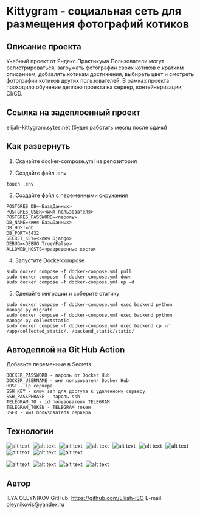 # Kittygram - социальная сеть для размещения фотографий котиков

## Описание проекта

Учебный проект от Яндекс.Практикума
Пользователи могут регистрироваться, загружать фотографии своих котиков с кратким описанием,
добавлять котикам достижения, выбирать цвет и смотреть фотографии котиков других пользователей. 
В рамках проекта проходило обучение деплою проекта на сервер, контейнеризации, CI/CD. 

## Ссылка на задеплоенный проект
elijah-kittygram.sytes.net (будет работать месяц после сдачи)

## Как развернуть

1. Скачайте docker-compose.yml из репозитория
   
2. Создайте файл .env
```
touch .env
```

3. Создайте файл с переменными окружения
```
POSTGRES_DB=<БазаДанных>
POSTGRES_USER=<имя пользователя>
POSTGRES_PASSWORD=<пароль>
DB_NAME=<имя БазыДанных>
DB_HOST=db
DB_PORT=5432
SECRET_KEY=<ключ Django>
DEBUG=<DEBUG True/False>
ALLOWED_HOSTS=<разрешенные хосты>
```

4. Запустите Dockercompose
```
sudo docker compose -f docker-compose.yml pull
sudo docker compose -f docker-compose.yml down
sudo docker compose -f docker-compose.yml up -d
```

5. Сделайте миграции и соберите статику
```
sudo docker compose -f docker-compose.yml exec backend python manage.py migrate
sudo docker compose -f docker-compose.yml exec backend python manage.py collectstatic
sudo docker compose -f docker-compose.yml exec backend cp -r /app/collected_static/. /backend_static/static/ 
```

## Автодеплой на Git Hub Action
Добавьте переменные в Secrets
```
DOCKER_PASSWORD - пароль от Docker Hub
DOCKER_USERNAME - имя пользователя Docker Hub
HOST - ip сервера
SSH_KEY - ключ ssh для доступа к удаленному серверу
SSH_PASSPHRASE - пароль ssh
TELEGRAM_TO - id пользователя TELEGRAM
TELEGRAM_TOKEN - TELEGRAM токен
USER - имя пользователя сервера
```

## Технологии
<span style="display: inline-block; margin-right: 5px;">![alt text](https://img.shields.io/badge/python-3.9-blue)</span>
<span style="display: inline-block; margin-right: 5px;">![alt text](https://img.shields.io/badge/django-4.2-green)</span>
<span style="display: inline-block; margin-right: 5px;">![alt text](https://img.shields.io/badge/DRF-3.14-red)</span>
<span style="display: inline-block; margin-right: 5px;">![alt text](https://img.shields.io/badge/nginx-1.23-green)</span>
<span style="display: inline-block; margin-right: 5px;">![alt text](https://img.shields.io/badge/gunicorn-20.1-orange)</span>
<span style="display: inline-block; margin-right: 5px;">![alt text](https://img.shields.io/badge/javascript-%23323330.svg?style=for-the-adge&logo=javascript&logoColor=%23F7DF1E)</span>
<span style="display: inline-block; margin-right: 5px;">![alt text](https://img.shields.io/badge/react-18-blueviolet)</span>
<span style="display: inline-block; margin-right: 5px;">![alt text](https://img.shields.io/badge/docker-%230db7ed.svg?style=for-the-adge&logo=docker&logoColor=white)</span>
<span style="display: inline-block; margin-right: 5px;">![alt text](https://img.shields.io/badge/CI%2FCD-brightgreen)</span>
<span style="display: inline-block; margin-right: 5px;">![alt text](https://img.shields.io/badge/github%20actions-%232671E5.svg?style=for-the-adge&logo=githubactions)</span>

<span style="display: inline-block; margin-right: 5px;">![alt text](https://img.shields.io/badge/node.js-6DA55F?style=for-the-badge&logo=node.js&logoColor=white)</span>
<span style="display: inline-block; margin-right: 5px;">![alt text](https://img.shields.io/badge/certbot-green?style=for-the-badge&logo=certbot&logoColor=white)</span>
<span style="display: inline-block; margin-right: 5px;">![alt text](https://img.shields.io/badge/dotenv-blue?style=for-the-badge&logo=dotenv&logoColor=white)</span>
<span style="display: inline-block; margin-right: 5px;">![alt text](https://img.shields.io/badge/docker%20hub-2496ED?style=for-the-badge&logo=docker&logoColor=white)</span>


## Автор
ILYA OLEYNIKOV
GitHub:	https://github.com/Elijah-iSO
E-mail: oleynikovis@yandex.ru
